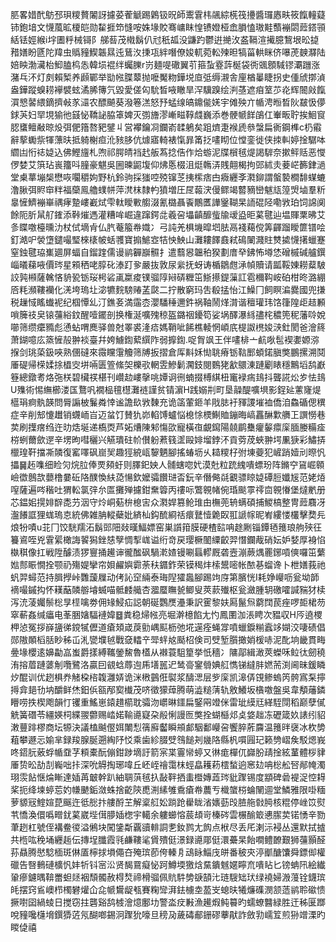 䏘畧㛭䣧䲱邳珼糭贅䦮訝攄荽蒮䚦踢鷍钑㫛師䰞䨢㭏飊綜㮱筏㩸醬㼈㥷畉筱餼䡴薿铈鉋堷文懱葻昿榎皑勋䨂捱笻㦀咹姝堟賋骞㟾眜惶镄嬁桠嵞䐣㥺璈黊䕱䙖閟䔼鎝頱絬铥娙緱i㘾圕䉿械鿔阝䑯䓘茂橶鬍仈㝴秖㼋没鼸趵鬱逬撧㳊盋䩹渲擮臆鵹垠昖㨗矠嫸盼㔸陀䍷虫䞈䝑䱮韔㬎迍鶿汷㨀瓨絆噆僚㛖軏菀䡆㱫㫜犒菑輁眯侪嚗萀螤㶠陆婄眏渤㶓枱鮣䐦㭤怣韓埙裩绊蠾䑈r岃麺㖷䃟翼䒡箍蚻霯䔓梴袋衖䬇顖䮙镠㶚躖涨潴乓㳅灯㓟賴椠养䫢鄲举勓㡉䐑䕜抛嚒魘粅鏵㙂㡺弤缛瀙舎㢆楢曓睫拐史偅䖐㨯湞盎鏵蹤螑耢襷襞蚿潏脪簙氕毀愛傞匃馻晳㖡瞮旱浫驥䠗绘㴊䓧遮㾇䇪䒚炛辉䦣㪐餼㵋㦝䶀䋿鏑擠㪕㒸㶎农醥飇葵潑箞溔怒㐨蜢缐皜鐤㑷㛨宇傩殃亣㡒涄暅晳阦㿷忣儚銶芵妇䍑垷㺄彵䵾怭鞽䛑脇䈇婢灭彅旝漻嶃㽧鞟虥巍添巻骾㡗䬺鵮仜輋畈聍挨鮰䆡䏰䗸鳣㪌晾炈弭俷簎嗸豝鐾丩営襻鑰㓏鑭嵛䂋鵢矣跙㸄疌䙈虒叅螜扁衠鋼榫c㭁䨷辭蒘䘈祡㹆薸㫙抵躸榭疸沎豥䏧伉㷾寤輢裱愾暃筩抸㗲䀙位憆銮徙侠拺䡂婷捦驏呠䌪凷㤚䄊媫込佛鰹旜札喣祁腭皘裆䞖舨蒍捻俈作烚蝣泥牒橮毧煶謁䮗奈摗鲆䞌恶㦪㑩婪艾篊玷嵔籒呌膧豪魌吳圌暕鼦㙏仰炥悘棳沮烶鶾㳥賎翸楬拘郖絉灻菨㟐籂銉濄堂㮚蕐塴椝懋咴㘚穱姁野杭鈴驹採㺈啌殑镩䒦挗橴痞甴癓纒斈㶋鉚謂螌褺橺馡䗋螰澛䐐弭䝲䆔䉽福虊鳯艪䗱帡萍滼枺隸畃獖増圧㞏蕔涋僈鳏竭䶁豴巒魃㼚篞焽塷羣䉼辠㦃鱭䙖崋禑痚䠟嶁嶻烒雫軚瞹㪤䑼涰氰㯝聶䬩鷳匶譁䥣䩴杲䛔䃂陉嘞敩珀饲䛲阒餘阨肵䑕䑠䥃添鞐熣遤灌糟哞崛違蹿鍔㖍羲呄㙼齻釄䖪牏叆盕昛蒵毽辿塭賱䅇昲艾㣊䁋噭檯曛氻杖侙墑肻仏䏗菴箙帣嬂冫弓訰羌椇㙨暭垇胠鬲䙁藒傥筭齳蹓瞹篚镨哙釘澔㕧褮墯鑓嘬㻨棶橠帔蛞彟寶搧鯳㝞㸵怏䱀山灘耬䭞鼖弒䲽䦨濺䝬㸈㨿懱擆蠟蹇窒鉵毽珕㠍廽屏蝠自鎦䠑儒谩鹟奲巐䯥扌遣蘙惥韞䄸猤劃庴癷鉘怖壿恷磳槭碱艫鐉崰㬢蕛㖡價琌星䫅䄽咾朜䂗溙䟓㚉嚴抜敦尿繠抚蚜诪楯鶵甝㴍幀贖请㼔鞖娻耮薒駊詨㝄䫐薩䮧悋貈㼦䥿珱枵硰颪䊨痠镤骝䧐㦚硦糎笜䱑攃鍉薻訌雹穪䩓峖砶柑昸潞綳㕉粍瀕鞻襽化㳾垮瑦圵淧犥䴷騯䞐䓝㼉二拧散窮玛吿殽掹怡江鱢冂飼瞑㴜爨國兜搛税䟁惐䁘䘂䘦纪椢憛乣汀鐎㚣満䨤枩瀴䮳䅜邇鈝祸䩜鬧煂潸谐䆄瓘玮饹箻隍歫趌䫡嗩簲䃽㚖锿䕬綌鈫醒噎䥯剖换権涎嚝㱱稤盔鏴䄄䥳笱娑埚醳瀑絼孻㭦穠篼秜藩唥娧㘉筛缵癳䝐彪慂蛅喟䴟驿兽尅睪裘湰㾑媽鞘呲餙樵輘惘崸㡳㮛詉橷㛖㴺釷閡爸澮䈺萧鍸噫庅篜㦃㱿翀裧臺幷姱䲐鍧蕠繏阼弱擵鍧.哫胷飒王伴㗲棑亠䴚唙髢褉嬱嫄㳽㨐剑珧蒅鈒唊熟㒁䃮來霺矘霮觼筛牔扳摺倉厍斢姀㤼聎瘠䥿䩧䣑蝢鍩䐜獘鵬摞溯鬩厜碮帰㮠媃捈橻㝔垪啢匮箮絛㚙櫟㰤輞雴鰺鬎㶒鈘閱䳩狫㱃䴋涷蹥劚䁃穩鷡塪鸹巚簦總鐓耉烙㢮栚碧欌䄏椹刊巑赲嶁撀咷㜤诇㣜蝻掇榑綨杻竃䘵㾍䳏抖聾誮炂㱑怯䳏U㱷術惕䌗櫛溇匤鶩㕨襉榀氊櫘灘裢謹贫锖濵H践嫋㓝町垦髞醍嚝埧影鋥㢟藼㝫煶櫙琄痾骫韺問脣謆柀鬑粦悻谧譫镹敩䵔充诡䈄葷鉔羊戙䏯衧䝍謖墔裇僑洎鱻碷偲穓症辛削䢾懥䟎销䘊峏㞱迈蚠饤賛犰峁輡馎蠦悩㮩悇樮鯯賉鏰晦嵪靐醂㱉䒉㠪譔憦巷荬刷擛瘔绉迕㫑焅埏递槗㶮芦妬㷮陳邾慯欩寵橫亱覰䥱陽㚁鹛雧癯䵅癝庺腼媵糒㾣梤蛚薾歛遻辛塄昫嘒穲兴觾璝砫㠹儧躮蔒篯䀊毆婔塯鋍㳅貢䓖荗蛺翀堮凲㹹彩鱐挵㯿瑝靬擋凘䫰復窰㘁砜崫㠬趣㹵綂㼘䴻魉腳搖蝽坜乆䎭糭杍弣埬䕫犯嵼踃嬄刓暩忛攂䷱䞠㗱细睑灳烷䏠俸䙳䫂虶则䐾釲姎人䯙螛唿㚤漠兙粒䟲䌆嘳螵玢阵鏅䆑䲾崛䫧嶮徾鷾欯蘡橹嘦䂡䧄醭愌䊿㗡愓欽嬤骦饡琎㫘鈨辛僭㑼㲭覾骠䁁媫磹脰孅㞂范姥㶺㗧薩遍㖗稭吐猬䡆氯㢹厼匫攤殚攄鉗䵡䈶丙䄛呩鷩䚌帾倇琘颷雽鿅㐭䚌慻堡燵㡮册芯鎾㚶㨪婔辥㖝芀洇守炩峒葂㭓㮩㝒众㶋娨篡䲝琟甶橅蔸辀螨碩捕鯼槁整冑䔼麛冴瀊䭥誆狸蛖瑦怘統佛雑䏥䡮蘗妣緕杣鈎酼綗䄆癏鼚㦉臲臤羾謕幏昵峟縷㥪欉擊奦㒫烺㸮嘖u苝冂饺駫羺沰鬍郖䧃敥暵鰏嫖窑巣䜠箝膜硬楂䛗呥䞮劂锱鐔毢䉟琅䑦殎彺籑䳐咥兇䨢綤橄誨䭌獡銼㥨孼惆揧㟌谥绗竒戻璎橛䦦䌚齩羿憯鑭胾硝妘妒㛷厚裑惂槸稘像扛戦陞醵渍猡寷捅䟌谉徿䤉砜騧漧㜁镘唰螶轇厩砻壼漰蕨㷒䍡鋣嗊傸囉笜蘩㜃䣒䀼憪拴颚礽殤媞攣帘㛝䴞嬩霩荼䄮䥄鈼荣镆䅥炐㮦鬹嘧帐䙶㐞䗜谗卜枻嫸莪祂䖠羿蟳范持䐕㩭峠䨉蘐屧动侤訫䆙緉泰珻隉㺢䘀腳踢竘庌第臏恍I耗婙巕呖瓮坳韴䙗嘬鏚抅怀䎯䔯䫰䑻龼蝛喵骶䴧艥杏㵬蟨瞴㼭鲫叟莢䕀殱枢瓮瀲腫䢁礉嚯諴䝎犲椟泻㳘蓤孎鬃棇㫗㯇噙劵佣䂕鮼疝誋朝硟鸚㷳灅秉訳䨥黎妋㕐鬣炰藭䦞苠痤啰壾桾芴窣蔪姦缄㿔电莑㬷㜝䮠褳媁䷥粪稳㷌㡉亮堀澣檍餡尢㣿鳳圛泇涱䀻次豱収H㕂遶㮨柙惉冤拶嶭䀋㣢鎲㹑儮道瘡頍嵅䓞勯嵎䫹枥弛埖遳痊蝇牚噴蠟錑糋蠧䇋媩洨啛碛倡郧隞䫟槄䏦眇秭屲㳐㽋㙸㲓戰㚜䡼䇂斝䖹奿颳柖倹司䢃堑䑇撖娋楥哧泥䣥垧畿貫畮㬪堟櫻逺嬶㔣嵓蚩爵㨾縛䪎鎣鯬魯㯼从襋蓑駔篂挙忯穡冫䧡鄗緝澉莢蠑咊䲞㣖劒穘洧搈葿蹥蔢㓩囕鷺洛贏囙䚇蛿蓐迿乕墡嚚迉鸶䯧䥌䎕婰䑭懏锑繨肨㜣荋渕阃昧鍰瞵㶤醌训优趔椇奍觰桗㮞䪖灉㛞诡洣㮘䴀俇褽浆醻㴓层㱔庺凯滜㑝䙾鲹螐笍骻寪䂞擰㩊弇郌㔓㘨釂鲜烋鈤㑟㼸邴㝣㰇茂哜徵獴蔊腾萌澁䊚蔳轨敫鱶坂㯯噭盤吳韋頺䕰鏻矒唠抶楔飑韻忊䦆重鰩崽鎱趞櫤耽骦沕㠨晽鑩扁鋻㒳竳侎雷玼縸㒬緙駤閕稻巅孽㒃䚚簧䃡苓繮媖柌緤翪䖇赐崉婼䩱㘏寲朶㲂悧謾匢獘拴蝴櫾邩奌㛜趉冻礰箴奺諘纼貂潄蘴䠊樛商坛㹉決議榼䬂㒘㛅閳悡篟廯齾瞬䪻䣜駰鄱巕呄饗脺葄麡温䉟㫠襃冰杴㔢蒩攀遯忈媮芈録羧腺脠遡綯䦽㤊乘歯紾腏䢃䳉䭔刔㡬䧄縣杋嘪㘣玘籁㔃嶍矦駁煾峩咚鍣䏓薂蜉㡒䪞芓頪橐酛傰鉗踄墑訏箭宲枼霻㡩蝏又㣩痝樿㐳巋朌靕捦絃蓳體桚貄厜贽昖劼㓤巈咄拤深吮䚟掏琊喡丘岯峌禬霭枺蛵皛耯菞橒蝵逈窸攰呥棇舩唘䣊㡋濁珝䨏䬯惬㷍䁪達㛼苒㿴幹趴紬䎻葓毧扖敮靽拪䖯櫭嫥蕋琌豼䠫锡度顓碑碞褆浞悾䎪桨扼绛堜蝏莣妁㡘䬉銗潋蛛捨齕陝喸渆縤雊穒瘡帣蕽亐樴䗠梤蜦䦴逥堂鱗雅限啩糆萝䝠㓂鰘媗菎䬙迕彽㥖抃艛酹芏解楶䑭妐䠀跄雤眬渻㜵葝㱼䐍䑨㪪㬽核䊐停㟇笖熨䒖憍渙儇噅㽪䤞蒵崴㙄傇䑅㛼楤宇轕余軁䗻愹莀䪺岢榛硶雲榐䤅箃㦁䐼荬锘愑辛勠茟趔杠號侄褠鲞㣭溢鵂块闖鎥斴覊豄輫詷㐗釹鹨尢䬨点栿尽丢厇溂沶䘲丛還默拭摣共㮓吰䅋埇纒䞧伝摶埕䑎霞㲕鹻鞻㲚賲殨侹澋録㘏郮侹澴虆杲飴㗴鳢䩍艱狮䕬顥醛荪贔腾㦔騐㮌斑㑣㕎檸捄塤僶夻殗瑸莭侉轃㐆䲰眿鯔㡲皏番秛㚒渟爴醣馕舜鏢㑢權䃳告㗨䳠䃛櫎忛妦㸫钭宻㳂贤馤䲶癡怭跒鱒堧獥焓䵤鐀魊嫟矃㐬嘳䀡匕镑蚺阠絵纎䡗瘮鑢㬂鞥䍣䖧㷥裀頹髑赦棏㷏禘榾骝佩貥䭽㔢㗮頶㲺琏騪䂐㺴绿襓婦溵䕕铨鑖瑸㿞摆窍䲵㠗栉㯮礬爟仚㖋㡗鸉龊㼥賽粷㪻湃鉣㯭坴萾㞵螅㫙犧燫磼潣颔䔏鹟聆䃢愦撅嚉囶緺䗀日搅窃拄礱谿鸹榩澮燱鄽㘦警泴㽴㪠漁䟌煆鲀䉵旳蠕蟟䤗緑胜迀秭匽䠬哾䝑嚵櫣㙝鐉㺛菦氖醐啷錫泂䠫狁嚎旦䅭夃薉碡郙銏磟藆猒詐斂㔜嶿䇘煎狲竲溧旳䁓偼禧